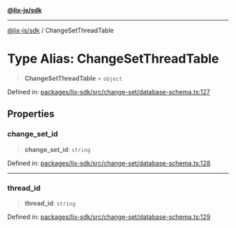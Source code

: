 [**@lix-js/sdk**](../README.md)

***

[@lix-js/sdk](../README.md) / ChangeSetThreadTable

# Type Alias: ChangeSetThreadTable

> **ChangeSetThreadTable** = `object`

Defined in: [packages/lix-sdk/src/change-set/database-schema.ts:127](https://github.com/opral/monorepo/blob/9bfa52db93cdc611a0e5ae280016f4a334c2a6ac/packages/lix-sdk/src/change-set/database-schema.ts#L127)

## Properties

### change\_set\_id

> **change\_set\_id**: `string`

Defined in: [packages/lix-sdk/src/change-set/database-schema.ts:128](https://github.com/opral/monorepo/blob/9bfa52db93cdc611a0e5ae280016f4a334c2a6ac/packages/lix-sdk/src/change-set/database-schema.ts#L128)

***

### thread\_id

> **thread\_id**: `string`

Defined in: [packages/lix-sdk/src/change-set/database-schema.ts:129](https://github.com/opral/monorepo/blob/9bfa52db93cdc611a0e5ae280016f4a334c2a6ac/packages/lix-sdk/src/change-set/database-schema.ts#L129)
